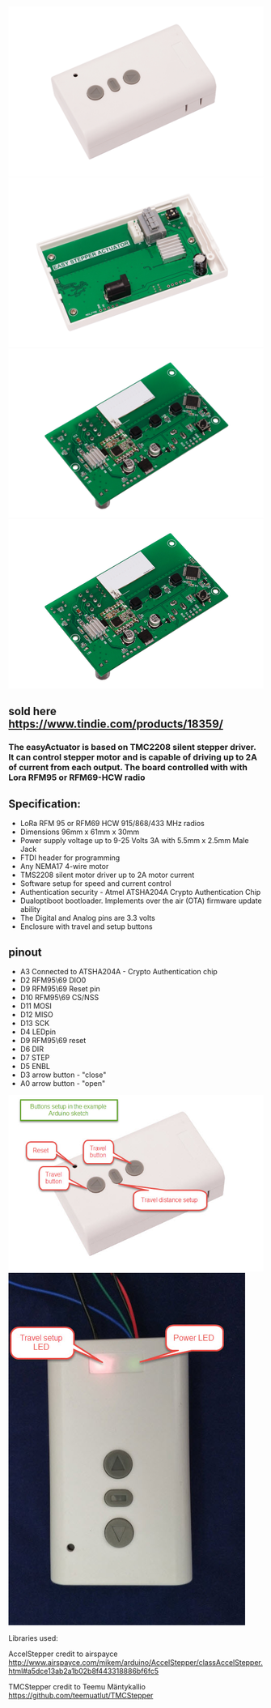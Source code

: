 ![easyActuator Blinds Actuator Driver](https://github.com/EasySensors/easyActuator/blob/master/pcs/ACTUATOR_MAIN.jpg?raw=true)
![easyActuator Blinds Actuator Driver](https://github.com/EasySensors/easyActuator/blob/master/pcs/ACTUATOR_BOTTOM.jpg?raw=true)
![easyActuator Blinds Actuator Driver](https://github.com/EasySensors/easyActuator/blob/master/pcs/ACTUATOR_PCB_TOP.jpg?raw=true)
![easyActuator Blinds Actuator Driver](https://github.com/EasySensors/easyActuator/blob/master/pcs/ACTUATOR_PCB_TOP_LR.jpg?raw=true)

## sold  here  https://www.tindie.com/products/18359/

### The easyActuator is based on TMC2208 silent stepper driver. It can control stepper motor and is capable of driving up to 2A of current from each output. The board controlled with with Lora RFM95 or RFM69-HCW radio 

## Specification: ##

 - LoRa RFM 95 or RFM69 HCW 915/868/433 MHz radios
 - Dimensions 96mm x 61mm x 30mm
 - Power supply voltage up to 9-25 Volts 3A with 5.5mm x 2.5mm Male Jack
 - FTDI  header for programming
 - Any NEMA17 4-wire motor
 - TMS2208 silent motor driver up to 2A motor current  
 - Software setup for speed and current control
 - Authentication security - Atmel ATSHA204A Crypto Authentication Chip
 - Dualoptiboot bootloader. Implements over the air (OTA) firmware update ability
 - The Digital and Analog pins are 3.3 volts
 - Enclosure with travel and setup buttons

## pinout

- A3  Connected to ATSHA204A - Crypto Authentication chip 
- D2  RFM95\69 DIO0 
- D9  RFM95\69 Reset pin 
- D10 RFM95\69 CS/NSS
- D11 MOSI
- D12 MISO
- D13 SCK
- D4 LEDpin
- D9 RFM95\69 reset
- D6 DIR
- D7 STEP
- D5 ENBL
- D3 arrow button - "close"
- A0 arrow button - "open"

![easyActuator Blinds Actuator Driver](https://github.com/EasySensors/easyActuator/blob/master/pcs/easyBlindsActuatorButtons.jpg?raw=true)
![easyActuator Blinds Actuator Driver](https://github.com/EasySensors/easyActuator/blob/master/pcs/easyBlindsActuatorLED.jpg?raw=true)

Libraries used:

AccelStepper credit to airspayce http://www.airspayce.com/mikem/arduino/AccelStepper/classAccelStepper.html#a5dce13ab2a1b02b8f443318886bf6fc5 
 
TMCStepper credit to Teemu Mäntykallio 
https://github.com/teemuatlut/TMCStepper
